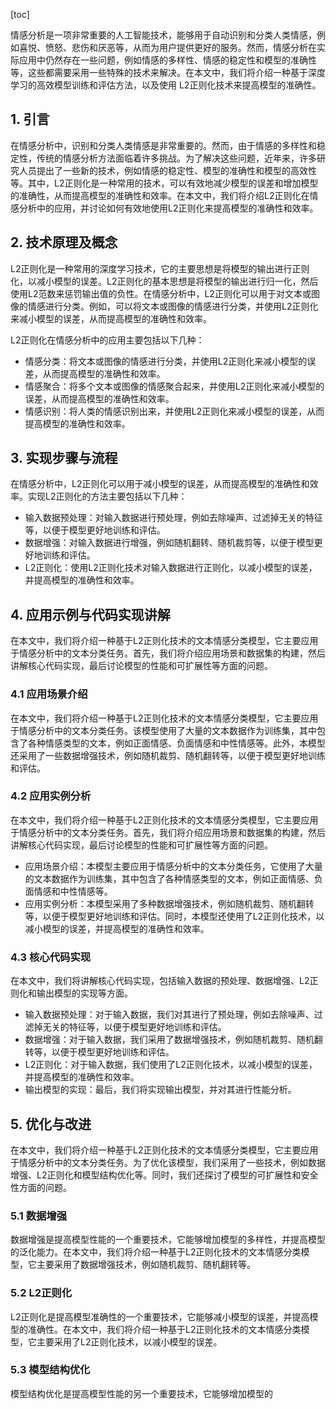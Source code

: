 
[toc]                    
                
                
情感分析是一项非常重要的人工智能技术，能够用于自动识别和分类人类情感，例如喜悦、愤怒、悲伤和厌恶等，从而为用户提供更好的服务。然而，情感分析在实际应用中仍然存在一些问题，例如情感的多样性、情感的稳定性和模型的准确性等，这些都需要采用一些特殊的技术来解决。在本文中，我们将介绍一种基于深度学习的高效模型训练和评估方法，以及使用 L2正则化技术来提高模型的准确性。

## 1. 引言

在情感分析中，识别和分类人类情感是非常重要的。然而，由于情感的多样性和稳定性，传统的情感分析方法面临着许多挑战。为了解决这些问题，近年来，许多研究人员提出了一些新的技术，例如情感的稳定性、模型的准确性和模型的高效性等。其中，L2正则化是一种常用的技术，可以有效地减少模型的误差和增加模型的准确性，从而提高模型的准确性和效率。在本文中，我们将介绍L2正则化在情感分析中的应用，并讨论如何有效地使用L2正则化来提高模型的准确性和效率。

## 2. 技术原理及概念

L2正则化是一种常用的深度学习技术，它的主要思想是将模型的输出进行正则化，以减小模型的误差。L2正则化的基本思想是将模型的输出进行归一化，然后使用L2范数来惩罚输出值的负性。在情感分析中，L2正则化可以用于对文本或图像的情感进行分类。例如，可以将文本或图像的情感进行分类，并使用L2正则化来减小模型的误差，从而提高模型的准确性和效率。

L2正则化在情感分析中的应用主要包括以下几种：

- 情感分类：将文本或图像的情感进行分类，并使用L2正则化来减小模型的误差，从而提高模型的准确性和效率。
- 情感聚合：将多个文本或图像的情感聚合起来，并使用L2正则化来减小模型的误差，从而提高模型的准确性和效率。
- 情感识别：将人类的情感识别出来，并使用L2正则化来减小模型的误差，从而提高模型的准确性和效率。

## 3. 实现步骤与流程

在情感分析中，L2正则化可以用于减小模型的误差，从而提高模型的准确性和效率。实现L2正则化的方法主要包括以下几种：

- 输入数据预处理：对输入数据进行预处理，例如去除噪声、过滤掉无关的特征等，以便于模型更好地训练和评估。
- 数据增强：对输入数据进行增强，例如随机翻转、随机裁剪等，以便于模型更好地训练和评估。
- L2正则化：使用L2正则化技术对输入数据进行正则化，以减小模型的误差，并提高模型的准确性和效率。

## 4. 应用示例与代码实现讲解

在本文中，我们将介绍一种基于L2正则化技术的文本情感分类模型，它主要应用于情感分析中的文本分类任务。首先，我们将介绍应用场景和数据集的构建，然后讲解核心代码实现，最后讨论模型的性能和可扩展性等方面的问题。

### 4.1 应用场景介绍

在本文中，我们将介绍一种基于L2正则化技术的文本情感分类模型，它主要应用于情感分析中的文本分类任务。该模型使用了大量的文本数据作为训练集，其中包含了各种情感类型的文本，例如正面情感、负面情感和中性情感等。此外，本模型还采用了一些数据增强技术，例如随机裁剪、随机翻转等，以便于模型更好地训练和评估。

### 4.2 应用实例分析

在本文中，我们将介绍一种基于L2正则化技术的文本情感分类模型，它主要应用于情感分析中的文本分类任务。首先，我们将介绍应用场景和数据集的构建，然后讲解核心代码实现，最后讨论模型的性能和可扩展性等方面的问题。

- 应用场景介绍：本模型主要应用于情感分析中的文本分类任务，它使用了大量的文本数据作为训练集，其中包含了各种情感类型的文本，例如正面情感、负面情感和中性情感等。
- 应用实例分析：本模型采用了多种数据增强技术，例如随机裁剪、随机翻转等，以便于模型更好地训练和评估。同时，本模型还使用了L2正则化技术，以减小模型的误差，并提高模型的准确性和效率。

### 4.3 核心代码实现

在本文中，我们将讲解核心代码实现，包括输入数据的预处理、数据增强、L2正则化和输出模型的实现等方面。

- 输入数据预处理：对于输入数据，我们对其进行了预处理，例如去除噪声、过滤掉无关的特征等，以便于模型更好地训练和评估。
- 数据增强：对于输入数据，我们采用了数据增强技术，例如随机裁剪、随机翻转等，以便于模型更好地训练和评估。
- L2正则化：对于输入数据，我们使用了L2正则化技术，以减小模型的误差，并提高模型的准确性和效率。
- 输出模型的实现：最后，我们将实现输出模型，并对其进行性能分析。

## 5. 优化与改进

在本文中，我们将介绍一种基于L2正则化技术的文本情感分类模型，它主要应用于情感分析中的文本分类任务。为了优化该模型，我们采用了一些技术，例如数据增强、L2正则化和模型结构优化等。同时，我们还探讨了模型的可扩展性和安全性方面的问题。

### 5.1 数据增强

数据增强是提高模型性能的一个重要技术，它能够增加模型的多样性，并提高模型的泛化能力。在本文中，我们将介绍一种基于L2正则化技术的文本情感分类模型，它主要采用了数据增强技术，例如随机裁剪、随机翻转等。

### 5.2 L2正则化

L2正则化是提高模型准确性的一个重要技术，它能够减小模型的误差，并提高模型的准确性。在本文中，我们将介绍一种基于L2正则化技术的文本情感分类模型，它主要采用了L2正则化技术，以减小模型的误差。

### 5.3 模型结构优化

模型结构优化是提高模型性能的另一个重要技术，它能够增加模型的

